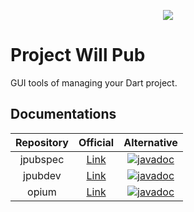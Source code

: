 <p align="center">
  <img src="https://avatars.githubusercontent.com/u/95475934?s=225" />
</p>

# Project Will Pub

GUI tools of managing your Dart project.

## Documentations

| Repository | Official | Alternative |
|:-:|:-:|:-:|
| jpubspec | [Link](https://willpub.rk0cc.xyz/docs/api/jpubspec/2.0.0/) | [![javadoc](https://javadoc.io/badge2/xyz.rk0cc.willpub/jpubspec/javadoc.svg)](https://javadoc.io/doc/xyz.rk0cc.willpub/jpubspec) |
| jpubdev | [Link](https://willpub.rk0cc.xyz/docs/api/jpubdev/1.0.4/) | [![javadoc](https://javadoc.io/badge2/xyz.rk0cc.willpub/jpubdev/javadoc.svg)](https://javadoc.io/doc/xyz.rk0cc.willpub/jpubdev) |
| opium | [Link](https://willpub.rk0cc.xyz/docs/api/opium/1.1.0/) | [![javadoc](https://javadoc.io/badge2/xyz.rk0cc.willpub/opium/javadoc.svg)](https://javadoc.io/doc/xyz.rk0cc.willpub/opium) |
